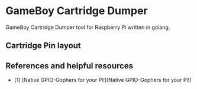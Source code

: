 # GameBoy Cartridge Dumper

GameBoy Cartridge Dumper tool for Raspberry Pi written in golang.

## Cartridge Pin layout

## References and helpful resources

- [1] [Native GPIO-Gophers for your Pi!](Native GPIO-Gophers for your Pi!)




